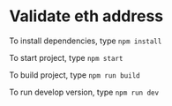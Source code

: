 # Validate eth address

To install dependencies, type `npm install`

To start project, type `npm start`

To build project, type `npm run build`

To run develop version, type `npm run dev`
